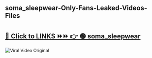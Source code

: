
 ## soma_sleepwear-Only-Fans-Leaked-Videos-Files

# <h2><a href="https://mediaupload.pro?soma_sleepwear">🔗 Click to LINKS ⏩⏩ 👉 🟢 soma_sleepwear </a></h2>

<a href="https://mediaupload.pro?soma_sleepwear" rel="nofollow" data-target="animated-image.originalLink"><img src="https://i.ibb.co.com/xMMVF88/686577567.gif" alt="Viral Video Original" style="max-width: 100%; display: inline-block;" data-target="animated-image.originalImage"></a>